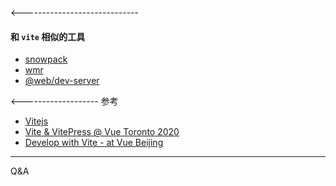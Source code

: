 <title>Vite⚡️介绍</title>
<meta name="theme" content="sky">
<meta name="code-theme" content="tomorrow">
<link rel="icon" href="https://vitejs.dev/logo.svg">

<script>
window.revealOptions = {
  backgroundTransition: 'convex'
}
</script>

<include src="./fast.md">
<include src="./bundle.md">
<include src="./features.md">

<-----------------------------
#### 和 `vite` 相似的工具

* [snowpack](https://www.snowpack.dev/)
* [wmr](https://github.com/preactjs/wmr)
* [@web/dev-server](https://modern-web.dev/docs/dev-server/overview/)

<-------------------
参考

* [Vitejs](https://vitejs.dev/)
* [Vite & VitePress @ Vue Toronto 2020](https://docs.google.com/presentation/d/1X1hrFw18v67bEniTPpaI_DBulLdkKNFEc_3nVEm95mM)
* [Develop with Vite - at Vue Beijing](https://antfu.me/posts/vue-beijing-2021)
--------
Q&A
